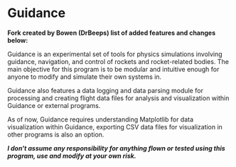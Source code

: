# Guidance

**Fork created by Bowen (DrBeeps) list of added features and changes below:**

Guidance is an experimental set of tools for physics simulations involving guidance, navigation, and control of rockets and rocket-related bodies. The main objective for this
program is to be modular and intuitive enough for anyone to modify and simulate their own systems in.

Guidance also features a data logging and data parsing module for processing and creating flight data files for analysis and visualization within Guidance or external programs.

As of now, Guidance requires understanding Matplotlib for data visualization within Guidance, exporting CSV data files for visualization in other programs is also an option.

***I don't assume any responsibility for anything flown or tested using this program, use and modify at your own risk.***
